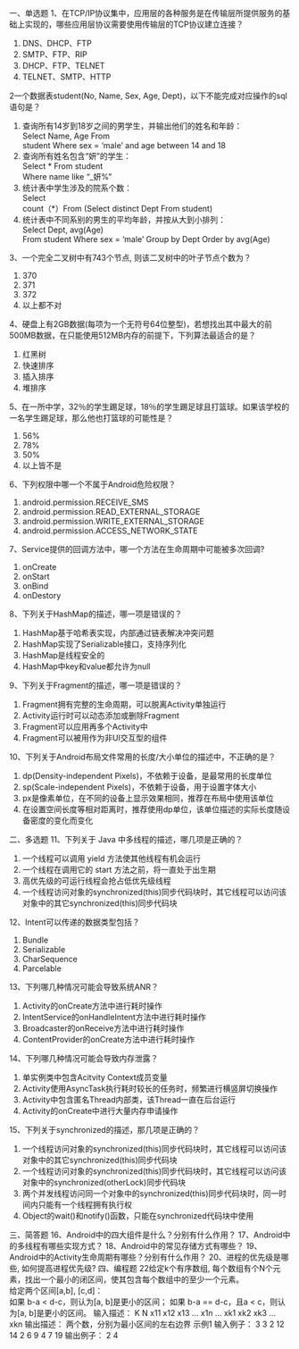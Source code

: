 一、单选题
1、在TCP/IP协议集中，应用层的各种服务是在传输层所提供服务的基础上实现的，哪些应用层协议需要使用传输层的TCP协议建立连接？

   1. DNS、DHCP、FTP
   2. SMTP、FTP、RIP
   3. DHCP、FTP、TELNET
   4. TELNET、SMTP、HTTP

2一个数据表student(No, Name, Sex, Age, Dept)，以下不能完成对应操作的sql语句是？

   1. 查询所有14岁到18岁之间的男学生，并输出他们的姓名和年龄：<br>Select Name, Age From<br>student Where sex = ‘male’ and age between 14 and 18
   2. 查询所有姓名包含“妍”的学生：<br>Select * From student<br>Where name like “_妍%”
   3. 统计表中学生涉及的院系个数：<br>Select<br>count（*）From (Select distinct Dept From student)
   4. 统计表中不同系别的男生的平均年龄，并按从大到小排列：<br>Select Dept, avg(Age)<br>From student Where sex = ‘male’ Group by Dept Order by avg(Age)

3、⼀个完全⼆叉树中有743个节点, 则该⼆叉树中的叶子节点个数为？

   1. 370
   2. 371
   3. 372
   4. 以上都不对

4、硬盘上有2GB数据(每项为一个无符号64位整型)，若想找出其中最大的前500MB数据，在只能使用512MB内存的前提下，下列算法最适合的是？

   1. 红黑树
   2. 快速排序
   3. 插入排序
   4. 堆排序

5、在一所中学，32％的学生踢足球，18％的学生踢足球且打篮球。如果该学校的一名学生踢足球，那么他也打篮球的可能性是？

   1. 56%
   2. 78%
   3. 50%
   4. 以上皆不是

6、下列权限中哪一个不属于Android危险权限？

   1. android.permission.RECEIVE_SMS
   2. android.permission.READ_EXTERNAL_STORAGE
   3. android.permission.WRITE_EXTERNAL_STORAGE
   4. android.permission.ACCESS_NETWORK_STATE

7、Service提供的回调方法中，哪一个方法在生命周期中可能被多次回调?

   1. onCreate
   2. onStart
   3. onBind
   4. onDestory

8、下列关于HashMap的描述，哪一项是错误的？

   1. HashMap基于哈希表实现，内部通过链表解决冲突问题
   2. HashMap实现了Serializable接口，支持序列化
   3. HashMap是线程安全的
   4. HashMap中key和value都允许为null

9、下列关于Fragment的描述，哪一项是错误的？

   1. Fragment拥有完整的生命周期，可以脱离Activity单独运行
   2. Activity运行时可以动态添加或删除Fragment
   3. Fragment可以应用再多个Activity中
   4. Fragment可以被用作为非UI交互型的组件

10、下列关于Android布局文件常用的长度/大小单位的描述中，不正确的是？

   1. dp(Density-independent Pixels)，不依赖于设备，是最常用的长度单位
   2. sp(Scale-independent Pixels)，不依赖于设备，用于设置字体大小
   3. px是像素单位，在不同的设备上显示效果相同，推荐在布局中使用该单位
   4. 在设置空间长度等相对距离时，推荐使用dp单位，该单位描述的实际长度随设备密度的变化而变化

二、多选题
11、下列关于 Java 中多线程的描述，哪几项是正确的？

   1. 一个线程可以调用 yield 方法使其他线程有机会运行
   2. 一个线程在调用它的 start 方法之前，将一直处于出生期
   3. 高优先级的可运行线程会抢占低优先级线程
   4. 一个线程访问对象的synchronized(this)同步代码块时，其它线程可以访问该对象中的其它synchronized(this)同步代码块

12、Intent可以传递的数据类型包括？

   1. Bundle
   2. Serializable
   3. CharSequence
   4. Parcelable

13、下列哪几种情况可能会导致系统ANR？

   1. Activity的onCreate方法中进行耗时操作
   2. IntentService的onHandleIntent方法中进行耗时操作
   3. Broadcaster的onReceive方法中进行耗时操作
   4. ContentProvider的onCreate方法中进行耗时操作

14、下列哪几种情况可能会导致内存泄露？

   1. 单实例类中包含Acitvity Context成员变量
   2. Activity使用AsyncTask执行耗时较长的任务时，频繁进行横竖屏切换操作
   3. Activity中包含匿名Thread内部类，该Thread一直在后台运行
   4. Activity的onCreate中进行大量内存申请操作

15、下列关于synchronized的描述，那几项是正确的？

   1. 一个线程访问对象的synchronized(this)同步代码块时，其它线程可以访问该对象中的其它synchronized(this)同步代码块
   2. 一个线程访问对象的synchronized(this)同步代码块时，其它线程可以访问该对象中的synchronized(otherLock)同步代码块
   3. 两个并发线程访问同一个对象中的synchronized(this)同步代码块时，同一时间内只能有一个线程拥有执行权
   4. Object的wait()和notify()函数，只能在synchronized代码块中使用

三、简答题
16、Android中的四大组件是什么？分别有什么作用？
17、Android中的多线程有哪些实现方式？
18、Android中的常见存储方式有哪些？
19、Android中的Activity生命周期有哪些？分别有什么作用？
20、进程的优先级是哪些, 如何提高进程优先级?
四、编程题
22给定k个有序数组, 每个数组有个N个元素，找出一个最小的闭区间，使其包含每个数组中的至少一个元素。  
给定两个区间[a,b], [c,d]：  
如果 b-a < d-c，则认为[a, b]是更小的区间； 
如果 b-a == d-c，且a < c，则认为[a, b]是更小的区间。 
输入描述：
K
N
x11 x12 x13 ... x1n
...
xk1 xk2 xk3 ... xkn
输出描述：
两个数，分别为最小区间的左右边界
示例1
输入例子：
3
3
2 12 14
2 6 9
4 7 19
输出例子：
2 4

